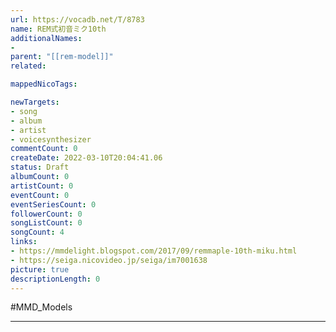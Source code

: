 ```yaml
---
url: https://vocadb.net/T/8783
name: REM式初音ミク10th
additionalNames: 
- 
parent: "[[rem-model]]"
related:

mappedNicoTags:

newTargets:
- song
- album
- artist
- voicesynthesizer
commentCount: 0
createDate: 2022-03-10T20:04:41.06
status: Draft
albumCount: 0
artistCount: 0
eventCount: 0
eventSeriesCount: 0
followerCount: 0
songListCount: 0
songCount: 4
links: 
- https://mmdelight.blogspot.com/2017/09/remmaple-10th-miku.html
- https://seiga.nicovideo.jp/seiga/im7001638
picture: true
descriptionLength: 0
---
```


#MMD_Models



---

